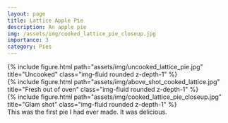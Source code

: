 ```yaml
---
layout: page
title: Lattice Apple Pie
description: An apple pie
img: /assets/img/cooked_lattice_pie_closeup.jpg
importance: 3
category: Pies
---
```

<div class="row">
    <div class="col-sm mt-3 mt-md-0">
        {% include figure.html path="assets/img/uncooked_lattice_pie.jpg" title="Uncooked" class="img-fluid rounded z-depth-1" %}
    </div>
    <div class="col-sm mt-3 mt-md-0">
        {% include figure.html path="assets/img/above_shot_cooked_lattice.jpg" title="Fresh out of oven" class="img-fluid rounded z-depth-1" %}
    </div>
</div>
<div class="row">
    <div class="col-sm mt-3 mt-md-0">
        {% include figure.html path="assets/img/cooked_lattice_pie_closeup.jpg" title="Glam shot" class="img-fluid rounded z-depth-1" %}
    </div>
</div>
<div class="caption">
    This was the first pie I had ever made. It was delicious.
</div>
